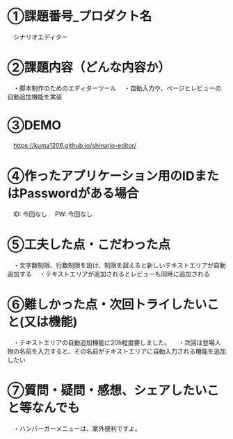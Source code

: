 # ①課題番号_プロダクト名
　シナリオエディター

# ②課題内容（どんな内容か）
　・脚本制作のためのエディターツール
　・自動入力や、ページとレビューの自動追加機能を実装

# ③DEMO
　https://kuma1206.github.io/shinario-editor/

# ④作ったアプリケーション用のIDまたはPasswordがある場合
　ID: 今回なし
　PW: 今回なし

# ⑤工夫した点・こだわった点
　・文字数制限、行数制限を設け、制限を超えると新しいテキストエリアが自動追加する
　・テキストエリアが追加されるとレビューも同時に追加される

# ⑥難しかった点・次回トライしたいこと(又は機能)
　・テキストエリアの自動追加機能に20h程度要しました。
　・次回は登場人物の名前を入力すると、その名前がテキストエリアに自動入力される機能を追加したい

# ⑦質問・疑問・感想、シェアしたいこと等なんでも
　・ハンバーガーメニューは、案外便利ですよ。
